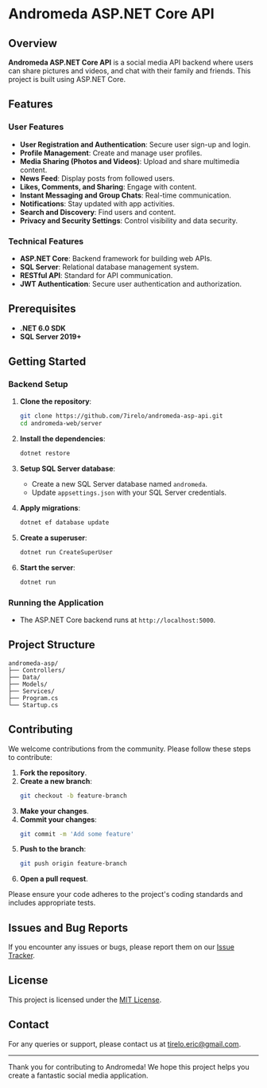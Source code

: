 # Andromeda ASP.NET Core API

## Overview

**Andromeda ASP.NET Core API** is a social media API backend where users can share pictures and videos, and chat with their family and friends. This project is built using ASP.NET Core.

## Features

### User Features
- **User Registration and Authentication**: Secure user sign-up and login.
- **Profile Management**: Create and manage user profiles.
- **Media Sharing (Photos and Videos)**: Upload and share multimedia content.
- **News Feed**: Display posts from followed users.
- **Likes, Comments, and Sharing**: Engage with content.
- **Instant Messaging and Group Chats**: Real-time communication.
- **Notifications**: Stay updated with app activities.
- **Search and Discovery**: Find users and content.
- **Privacy and Security Settings**: Control visibility and data security.

### Technical Features
- **ASP.NET Core**: Backend framework for building web APIs.
- **SQL Server**: Relational database management system.
- **RESTful API**: Standard for API communication.
- **JWT Authentication**: Secure user authentication and authorization.

## Prerequisites

- **.NET 6.0 SDK**
- **SQL Server 2019+**

## Getting Started

### Backend Setup

1. **Clone the repository**:
    ```bash
    git clone https://github.com/7irelo/andromeda-asp-api.git
    cd andromeda-web/server
    ```

2. **Install the dependencies**:
    ```bash
    dotnet restore
    ```

3. **Setup SQL Server database**:
    - Create a new SQL Server database named `andromeda`.
    - Update `appsettings.json` with your SQL Server credentials.

4. **Apply migrations**:
    ```bash
    dotnet ef database update
    ```

5. **Create a superuser**:
    ```bash
    dotnet run CreateSuperUser
    ```

6. **Start the server**:
    ```bash
    dotnet run
    ```

### Running the Application

- The ASP.NET Core backend runs at `http://localhost:5000`.

## Project Structure

```
andromeda-asp/
├── Controllers/
├── Data/
├── Models/
├── Services/
├── Program.cs
└── Startup.cs
```

## Contributing

We welcome contributions from the community. Please follow these steps to contribute:

1. **Fork the repository**.
2. **Create a new branch**:
    ```bash
    git checkout -b feature-branch
    ```
3. **Make your changes**.
4. **Commit your changes**:
    ```bash
    git commit -m 'Add some feature'
    ```
5. **Push to the branch**:
    ```bash
    git push origin feature-branch
    ```
6. **Open a pull request**.

Please ensure your code adheres to the project's coding standards and includes appropriate tests.

## Issues and Bug Reports

If you encounter any issues or bugs, please report them on our [Issue Tracker](https://github.com/7irelo/andromeda-asp-api/issues).

## License

This project is licensed under the [MIT License](LICENSE).

## Contact

For any queries or support, please contact us at tirelo.eric@gmail.com.

---

Thank you for contributing to Andromeda! We hope this project helps you create a fantastic social media application.
